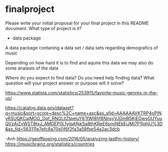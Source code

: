 # finalproject

Please write your initial proposal for your final project in this README document. What type of project is it? 

- data package

A data package contaning a data set / data sets regarding demografics of music

Depending on how hard it is to find and aquire this data we may also do some analasis of the data

Where do you expect to find data? Do you need help finding data? What question will your project answer or purpose will it solve?

https://www.statista.com/statistics/253915/favorite-music-genres-in-the-us/

https://catalog.data.gov/dataset?q=music&sort=score+desc%2C+name+asc&as_sfid=AAAAAAVKTRP4oPlNyRSUQKCajMOG_Dpf_RNGLIlZtpeIuY8TtWl8hf8NnsyVJDmB5KjEGwsGUYuuQVzAjZvWST8txJ_AMDEP0L1yIpAfkkSa8thKReE6smiNEkEiJMl7P1IohjU%3D&as_fid=563111e7efc8a70e0f6f2fa3a58fbe54a2ac3dcb

-Anh
https://geoffboeing.com/2016/05/analyzing-lastfm-history/
https://musicbrainz.org/statistics/countries
